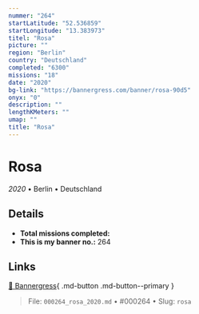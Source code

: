```yaml
---
nummer: "264"
startLatitude: "52.536859"
startLongitude: "13.383973"
titel: "Rosa"
picture: ""
region: "Berlin"
country: "Deutschland"
completed: "6300"
missions: "18"
date: "2020"
bg-link: "https://bannergress.com/banner/rosa-90d5"
onyx: "0"
description: ""
lengthKMeters: ""
umap: ""
title: "Rosa"
---
```

# Rosa

*2020* • Berlin • Deutschland



## Details


- **Total missions completed:** 
- **This is my banner no.:** 264




## Links
[🔗 Bannergress](https://bannergress.com/banner/rosa-90d5){ .md-button .md-button--primary }



> File: `000264_rosa_2020.md` • #000264 • Slug: `rosa`
